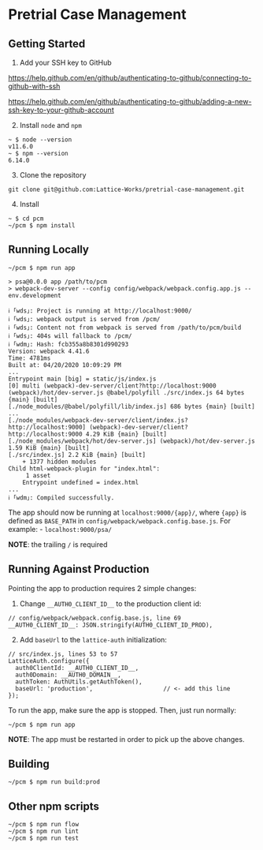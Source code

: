 # Pretrial Case Management

## Getting Started

1. Add your SSH key to GitHub

  https://help.github.com/en/github/authenticating-to-github/connecting-to-github-with-ssh

  https://help.github.com/en/github/authenticating-to-github/adding-a-new-ssh-key-to-your-github-account


2. Install `node` and `npm`

  ```
  ~ $ node --version
  v11.6.0
  ~ $ npm --version
  6.14.0
  ```

3. Clone the repository

  ```
  git clone git@github.com:Lattice-Works/pretrial-case-management.git
  ```

4. Install

  ```
  ~ $ cd pcm
  ~/pcm $ npm install
  ```

## Running Locally

  ```
  ~/pcm $ npm run app

  > psa@0.0.0 app /path/to/pcm
  > webpack-dev-server --config config/webpack/webpack.config.app.js --env.development

  ℹ ｢wds｣: Project is running at http://localhost:9000/
  ℹ ｢wds｣: webpack output is served from /pcm/
  ℹ ｢wds｣: Content not from webpack is served from /path/to/pcm/build
  ℹ ｢wds｣: 404s will fallback to /pcm/
  ℹ ｢wdm｣: Hash: fcb355a8b8301d990293
  Version: webpack 4.41.6
  Time: 4781ms
  Built at: 04/20/2020 10:09:29 PM
  ...
  Entrypoint main [big] = static/js/index.js
  [0] multi (webpack)-dev-server/client?http://localhost:9000 (webpack)/hot/dev-server.js @babel/polyfill ./src/index.js 64 bytes {main} [built]
  [./node_modules/@babel/polyfill/lib/index.js] 686 bytes {main} [built]
  ...
  [./node_modules/webpack-dev-server/client/index.js?http://localhost:9000] (webpack)-dev-server/client?http://localhost:9000 4.29 KiB {main} [built]
  [./node_modules/webpack/hot/dev-server.js] (webpack)/hot/dev-server.js 1.59 KiB {main} [built]
  [./src/index.js] 2.2 KiB {main} [built]
      + 1377 hidden modules
  Child html-webpack-plugin for "index.html":
       1 asset
      Entrypoint undefined = index.html
  ...
  ℹ ｢wdm｣: Compiled successfully.
  ```

  The app should now be running at `localhost:9000/{app}/`, where `{app}` is defined as `BASE_PATH` in `config/webpack/webpack.config.base.js`. For example:
    - `localhost:9000/psa/`

  **NOTE**: the trailing `/` is required

## Running Against Production

Pointing the app to production requires 2 simple changes:

1. Change `__AUTH0_CLIENT_ID__` to the production client id:
  ```
  // config/webpack/webpack.config.base.js, line 69
  __AUTH0_CLIENT_ID__: JSON.stringify(AUTH0_CLIENT_ID_PROD),
  ```

2. Add `baseUrl` to the `lattice-auth` initialization:
  ```
  // src/index.js, lines 53 to 57
  LatticeAuth.configure({
    auth0ClientId: __AUTH0_CLIENT_ID__,
    auth0Domain: __AUTH0_DOMAIN__,
    authToken: AuthUtils.getAuthToken(),
    baseUrl: 'production',                    // <- add this line
  });
  ```

To run the app, make sure the app is stopped. Then, just run normally:
```
~/pcm $ npm run app
```

**NOTE**: The app must be restarted in order to pick up the above changes.

## Building

  ```
  ~/pcm $ npm run build:prod
  ```

## Other npm scripts

  ```
  ~/pcm $ npm run flow
  ~/pcm $ npm run lint
  ~/pcm $ npm run test
  ```
